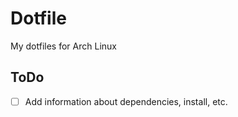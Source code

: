 # Dotfile
My dotfiles for Arch Linux

## ToDo
- [ ] Add information about dependencies, install, etc.
